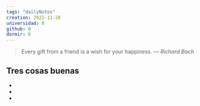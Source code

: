 ```yaml
---
tags: "dailyNotes"
creation: 2022-11-28
universidad: 0
github: 0
dormir: 0
---
```


> Every gift from a friend is a wish for your happiness.
> — <cite>Richard Bach</cite>

## Tres cosas buenas 
- 
- 
- 


